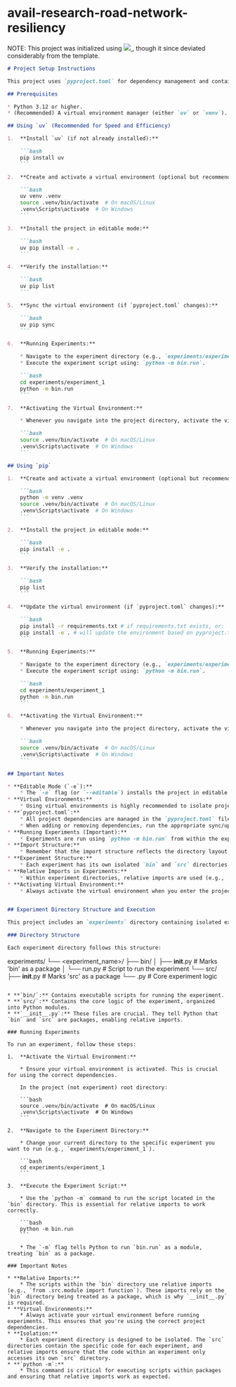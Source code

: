 # avail-research-road-network-resiliency

NOTE: This project was initialized using
<a target="_blank" href="https://cookiecutter-data-science.drivendata.org/">
    <img src="https://img.shields.io/badge/CCDS-Project%20template-328F97?logo=cookiecutter" />
</a>,
though it since deviated considerably from the template.

```markdown
# Project Setup Instructions

This project uses `pyproject.toml` for dependency management and contains isolated experiment directories. You can use either `uv` or `pip` to install the project and its dependencies.

## Prerequisites

* Python 3.12 or higher.
* (Recommended) A virtual environment manager (either `uv` or `venv`).

## Using `uv` (Recommended for Speed and Efficiency)

1.  **Install `uv` (if not already installed):**

    ```bash
    pip install uv
    ```

2.  **Create and activate a virtual environment (optional but recommended):**

    ```bash
    uv venv .venv
    source .venv/bin/activate  # On macOS/Linux
    .venv\Scripts\activate  # On Windows
    ```

3.  **Install the project in editable mode:**

    ```bash
    uv pip install -e .
    ```

4.  **Verify the installation:**

    ```bash
    uv pip list
    ```

5.  **Sync the virtual environment (if `pyproject.toml` changes):**

    ```bash
    uv pip sync
    ```

6.  **Running Experiments:**

    * Navigate to the experiment directory (e.g., `experiments/experiment_1`).
    * Execute the experiment script using: `python -m bin.run`.

    ```bash
    cd experiments/experiment_1
    python -m bin.run
    ```

7.  **Activating the Virtual Environment:**

    * Whenever you navigate into the project directory, activate the virtual environment:

    ```bash
    source .venv/bin/activate  # On macOS/Linux
    .venv\Scripts\activate  # On Windows
    ```

## Using `pip`

1.  **Create and activate a virtual environment (optional but recommended):**

    ```bash
    python -m venv .venv
    source .venv/bin/activate  # On macOS/Linux
    .venv\Scripts\activate  # On Windows
    ```

2.  **Install the project in editable mode:**

    ```bash
    pip install -e .
    ```

3.  **Verify the installation:**

    ```bash
    pip list
    ```

4.  **Update the virtual environment (if `pyproject.toml` changes):**

    ```bash
    pip install -r requirements.txt # if requirements.txt exists, or:
    pip install -e . # will update the environment based on pyproject.toml
    ```

5.  **Running Experiments:**

    * Navigate to the experiment directory (e.g., `experiments/experiment_1`).
    * Execute the experiment script using: `python -m bin.run`.

    ```bash
    cd experiments/experiment_1
    python -m bin.run
    ```

6.  **Activating the Virtual Environment:**

    * Whenever you navigate into the project directory, activate the virtual environment:

    ```bash
    source .venv/bin/activate  # On macOS/Linux
    .venv\Scripts\activate  # On Windows
    ```

## Important Notes

* **Editable Mode (`-e`):**
    * The `-e` flag (or `--editable`) installs the project in editable mode, allowing you to make changes to the code without reinstalling.
* **Virtual Environments:**
    * Using virtual environments is highly recommended to isolate project dependencies and avoid conflicts with other Python projects.
* **`pyproject.toml`:**
    * All project dependencies are managed in the `pyproject.toml` file.
    * When adding or removing dependencies, run the appropriate sync/update command.
* **Running Experiments (Important):**
    * Experiments are run using `python -m bin.run` from within the experiment directory. This ensures that the relative imports within the experiment's `bin` and `src` directories work correctly.
* **Import Structure:**
    * Remember that the import structure reflects the directory layout within the `common` package. For example: `from common.avail.merged_floodplains import utils`.
* **Experiment Structure:**
    * Each experiment has its own isolated `bin` and `src` directories. The `src` directory contains the core experiment logic, and the `bin` directory contains scripts to run the experiment.
* **Relative Imports in Experiments:**
    * Within experiment directories, relative imports are used (e.g., `from .src.core_logic`). The `bin` directory must be treated as a package, and therefore contain an `__init__.py` file.
* **Activating Virtual Environment:**
    * Always activate the virtual environment when you enter the project directory to ensure you're using the correct dependencies.


## Experiment Directory Structure and Execution

This project includes an `experiments` directory containing isolated experimental code. Each experiment has its own `bin` and `src` directories.

### Directory Structure

Each experiment directory follows this structure:

```
experiments/
└── <experiment_name>/
    ├── bin/
    │   ├── __init__.py  # Marks 'bin' as a package
    │   └── run.py       # Script to run the experiment
    └── src/
        ├── __init__.py  # Marks 'src' as a package
        └── <module>.py   # Core experiment logic
```

* **`bin/`:** Contains executable scripts for running the experiment.
* **`src/`:** Contains the core logic of the experiment, organized into Python modules.
* **`__init__.py`:** These files are crucial. They tell Python that `bin` and `src` are packages, enabling relative imports.

### Running Experiments

To run an experiment, follow these steps:

1.  **Activate the Virtual Environment:**

    * Ensure your virtual environment is activated. This is crucial for using the correct dependencies.

    In the project (not experiment) root directory:

    ```bash
    source .venv/bin/activate  # On macOS/Linux
    .venv\Scripts\activate  # On Windows
    ```

2.  **Navigate to the Experiment Directory:**

    * Change your current directory to the specific experiment you want to run (e.g., `experiments/experiment_1`).

    ```bash
    cd experiments/experiment_1
    ```

3.  **Execute the Experiment Script:**

    * Use the `python -m` command to run the script located in the `bin` directory. This is essential for relative imports to work correctly.

    ```bash
    python -m bin.run
    ```

    * The `-m` flag tells Python to run `bin.run` as a module, treating `bin` as a package.

### Important Notes

* **Relative Imports:**
    * The scripts within the `bin` directory use relative imports (e.g., `from .src.module import function`). These imports rely on the `bin` directory being treated as a package, which is why `__init__.py` is required.
* **Virtual Environments:**
    * Always activate your virtual environment before running experiments. This ensures that you're using the correct project dependencies.
* **Isolation:**
    * Each experiment directory is designed to be isolated. The `src` directories contain the specific code for each experiment, and relative imports ensure that the code within an experiment only accesses its own `src` directory.
* **`python -m`:**
    * This command is critical for executing scripts within packages and ensuring that relative imports work as expected.
```

